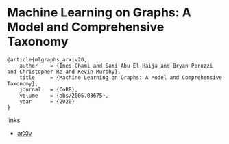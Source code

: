 # Machine Learning on Graphs: A Model and Comprehensive Taxonomy

```
@article{mlgraphs_arxiv20,
	author    = {Ines Chami and Sami Abu-El-Haija and Bryan Perozzi and Christopher Re and Kevin Murphy},
	title     = {Machine Learning on Graphs: A Model and Comprehensive Taxonomy},
	journal   = {CoRR},
	volume    = {abs/2005.03675},
	year      = {2020}
}
```

links
- [arXiv](https://arxiv.org/abs/2005.03675)
